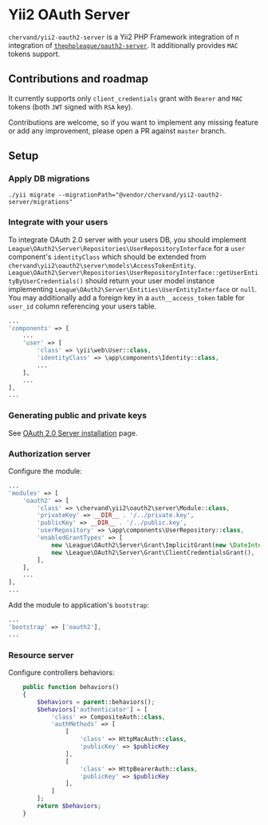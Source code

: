 # Yii2 OAuth Server

`chervand/yii2-oauth2-server` is a Yii2 PHP Framework integration of n integration of [`thephpleague/oauth2-server`](https://github.com/thephpleague/oauth2-server).
It additionally provides `MAC` tokens support.

## Contributions and roadmap

It currently supports only `client_credentials` grant with `Bearer` and `MAC` tokens (both `JWT` signed with `RSA` key).

Contributions are welcome, so if you want to implement any missing feature or add any improvement, please open a PR against `master` branch.

## Setup

### Apply DB migrations

    ./yii migrate --migrationPath="@vendor/chervand/yii2-oauth2-server/migrations"

### Integrate with your users

To integrate OAuth 2.0 server with your users DB, you should implement `League\OAuth2\Server\Repositories\UserRepositoryInterface` for a `user` component's `identityClass` which should be extended from `chervand\yii2\oauth2\server\models\AccessTokenEntity`. `League\OAuth2\Server\Repositories\UserRepositoryInterface::getUserEntityByUserCredentials()` should return your user model instance implementing `League\OAuth2\Server\Entities\UserEntityInterface` or `null`. You may additionally add a foreign key in a `auth__access_token` table for `user_id` column referencing your users table.

```php
...
'components' => [
    ...
    'user' => [
        'class' => \yii\web\User::class,
        'identityClass' => \app\components\Identity::class,
        ...
    ],
    ...
],
...
```

### Generating public and private keys

See [OAuth 2.0 Server installation](https://oauth2.thephpleague.com/installation/) page.

### Authorization server

Configure the module:

```php
...
'modules' => [
    'oauth2' => [
        'class' => \chervand\yii2\oauth2\server\Module::class,
        'privateKey' => __DIR__ . '/../private.key',
        'publicKey' => __DIR__ . '/../public.key',
        'userRepository' => \app\components\UserRepository::class,
        'enabledGrantTypes' => [
            new \League\OAuth2\Server\Grant\ImplicitGrant(new \DateInterval('PT1H')),
            new \League\OAuth2\Server\Grant\ClientCredentialsGrant(),
        ],
    ],
    ...
],
...
```

Add the module to application's `bootstrap`:

```php
...
'bootstrap' => ['oauth2'],
...
```

### Resource server

Configure controllers behaviors:

```php
    public function behaviors()
    {
        $behaviors = parent::behaviors();
        $behaviors['authenticator'] = [
            'class' => CompositeAuth::class,
            'authMethods' => [
                [
                    'class' => HttpMacAuth::class,
                    'publicKey' => $publicKey
                ],
                [
                    'class' => HttpBearerAuth::class,
                    'publicKey' => $publicKey
                ],
            ]
        ];
        return $behaviors;
    }
```
